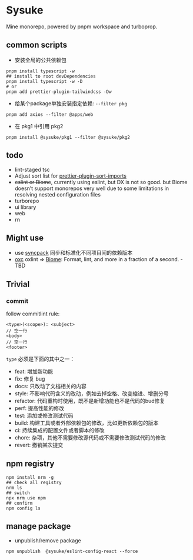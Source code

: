# Sysuke

Mine monorepo, powered by pnpm workspace and turboprop.

## common scripts

- 安装全局的公共依赖包

```shell
pnpm install typescript -w
## install to root devDependencies
pnpm install typescript -w -D
# or
pnpm add prettier-plugin-tailwindcss -Dw
```

- 给某个package单独安装指定依赖: `--filter pkg`

```shell
pnpm add axios --filter @apps/web
```

- 在 pkg1 中引用 pkg2

```shell
pnpm install @sysuke/pkg1 --filter @sysuke/pkg2
```

## todo

- lint-staged tsc
- Adjust sort list for [prettier-plugin-sort-imports](https://github.com/trivago/prettier-plugin-sort-imports)
- ~~eslint or Biome~~, currently using eslint, but DX is not so good. but Biome doesn’t support monorepos very well due to some limitations in resolving nested configuration files
- turborepo
- ui library
- web
- rn

## Might use

- use [syncpack](https://jamiemason.github.io/syncpack/guide/getting-started/) 同步和标准化不同项目间的依赖版本
- [oxc](https://oxc-project.github.io/) oxlint => [Biome](https://biomejs.dev/): Format, lint, and more in a fraction of
  a second. - TBD

## Trivial

### commit

follow commitlint rule:

```
<type>(<scope>): <subject>
// 空一行
<body>
// 空一行
<footer>
```

`type` 必须是下面的其中之一：

- feat: 增加新功能
- fix: 修复 bug
- docs: 只改动了文档相关的内容
- style: 不影响代码含义的改动，例如去掉空格、改变缩进、增删分号
- refactor: 代码重构时使用，既不是新增功能也不是代码的bud修复
- perf: 提高性能的修改
- test: 添加或修改测试代码
- build: 构建工具或者外部依赖包的修改，比如更新依赖包的版本
- ci: 持续集成的配置文件或者脚本的修改
- chore: 杂项，其他不需要修改源代码或不需要修改测试代码的修改
- revert: 撤销某次提交

## npm registry

```shell
npm install nrm -g
## check all registry
nrm ls
## switch
npx nrm use npm
## confirm
npm config ls
```

## manage package

- unpublish/remove package

```shell
npm unpublish  @sysuke/eslint-config-react --force
```

